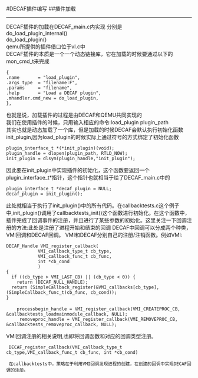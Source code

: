 #DECAF插件编写
##插件加载
***
DECAF插件的加载在DECAF_main.c内实现
分别是  
do_load_plugin_internal()  
do_load_plugin()  
qemu所提供的插件借口位于vl.c中  
DECAF插件的本质是一个一个动态链接库，它在加载的时候要通过以下的mon_cmd_t来完成  
 
	{
	.name       = "load_plugin",
	.args_type  = "filename:F",
	.params     = "filename",
	.help       = "Load a DECAF plugin",
	.mhandler.cmd_new = do_load_plugin,
	},
也就是说，加载插件的过程是由DECAF和QEMU共同实现的  
我们在使用插件的时候，只用输入相应的命令:load_plugin plugin_path  
其实也就是动态加载了一个库，但是加载的时候DECAF会默认执行初始化函数
init_plugin,因为load_plugin的时候实际上通过符号的方式绑定了初始化函数 
 	
 	plugin_interface_t *(*init_plugin)(void);
	plugin_handle = dlopen(plugin_path, RTLD_NOW);
	init_plugin = dlsym(plugin_handle,"init_plugin");
因此要在init_plugin中实现插件的初始化，这个函数要返回一个plugin_interface_t*指针，这个指针也就相当于给了DECAF_main.c中的
	
	plugin_interface_t *decaf_plugin = NULL;
	decaf_plugin = init_plugin();
此处就相当于执行了init_plugin()中的所有代码。在callbacktests.c这个例子中,init_plugin()调用了callbacktests_init()这个函数进行初始化。在这个函数中，插件完成了回调事件的注册，并且进行了某些参数的初始化。这里关注一下回调注册的方法:此处是注册了进程开始和结束的回调
	DECAF中回调可以分成两个种类，VMI回调和DECAF回调。
	VMI和DECAF分别自己的注册/注销函数。例如VMI:
	
	DECAF_Handle VMI_register_callback(
                VMI_callback_type_t cb_type,
                VMI_callback_func_t cb_func,
                int *cb_cond
                )
	{
	  if ((cb_type > VMI_LAST_CB) || (cb_type < 0)) {
	    return (DECAF_NULL_HANDLE);	
	  return (SimpleCallback_register(&VMI_callbacks[cb_type], (SimpleCallback_func_t)cb_func, cb_cond));
	}
		　
		processbegin_handle = VMI_register_callback(VMI_CREATEPROC_CB, &callbacktests_loadmainmodule_callback, NULL);
	 	 removeproc_handle = VMI_register_callback(VMI_REMOVEPROC_CB, &callbacktests_removeproc_callback, NULL);	
VMI回调注册的相关说明,也即将回调函数和对应的回调类型注册。

 	 DECAF_register_callback(VMI_callback_type_t cb_type,VMI_callback_func_t cb_func, int *cb_cond)
 	 
 	 在callbacktests中，策略在于利用VMI回调发现进程的创建，在创建的回调中实现DECAF回调的注册。
 	 
 	 
 	 